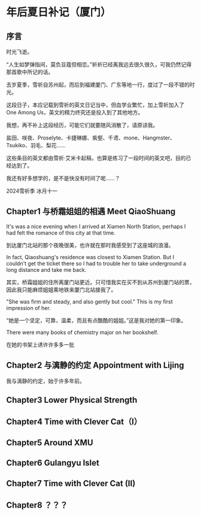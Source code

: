 # 年后夏日补记（厦门）

## 序言

时光飞逝。

“人生如梦弹指间，莫负豆蔻但相恋。”祈祈已经离我远去很久很久，可我仍然记得那首歌中所记的话。

去岁夏季，雪祈自苏州起，而后到福建厦门、广东等地一行，度过了一段不错的时光。

这段日子，本应记载到雪祈的英文日记当中，但血学业繁忙，加上雪祈加入了 One Among Us，英文的精力终究还是投入到了其他地方。

我想，再不补上这段经历，可能它们就要随风消散了，请原谅我。

盐田、咲夜、Proselyte、卡捷琳娜、紫壑、千鸢、mone、Hangmster、Tsukiko、羽毛、梨花……

这些条目的英文都由雪祈·艾米卡起稿，也算是练习了一段时间的英文吧，目的已经达到了。

我还有好多想学的，是不是快没有时间了呢……？

2024雪祈季 冰月十一


## Chapter1 与桥霜姐姐的相遇 Meet QiaoShuang

It's was a nice evening when I arrived at Xiamen North Station, perhaps I had felt the romance of this city at that time.

到达厦门北站的那个夜晚很美，也许就在那时我感受到了这座城的浪漫。

In fact, Qiaoshuang's residence was closest to Xiamen Station. But I couldn't get the ticket there so I had to trouble her to take underground a long distance and take me back.

其实，桥霜姐姐的住所离厦门站更近。只可惜我实在买不到从苏州到厦门站的票，因此我只能麻烦姐姐乘地铁来厦门北站接我了。

"She was firm and steady, and also gently but cool." This is my first impression of her.

“她是一个坚定，可靠，温柔，而且有点酷酷的姐姐。”这是我对她的第一印象。

There were many books of chemistry major on her bookshelf. 

在她的书架上诱许许多多一批
## Chapter2 与漓静的约定 Appointment with Lijing 

我与漓静的约定，始于许多年前。


## Chapter3 Lower Physical Strength

## Chapter4 Time with Clever Cat（I）

## Chapter5 Around XMU

## Chapter6 Gulangyu Islet

## Chapter7 Time with Clever Cat (II)

## Chapter8 ？？？